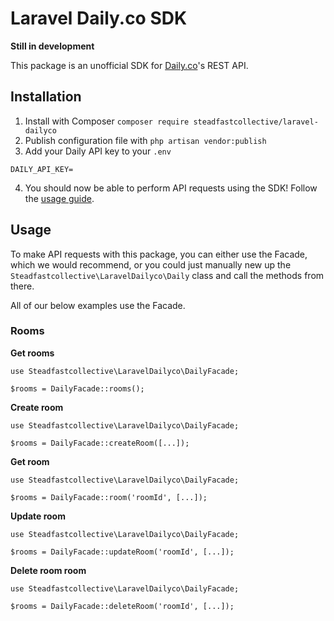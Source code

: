 # Laravel Daily.co SDK

**Still in development**

This package is an unofficial SDK for [Daily.co](https://daily.co)'s REST API.

## Installation

1. Install with Composer `composer require steadfastcollective/laravel-dailyco`
2. Publish configuration file with `php artisan vendor:publish`
3. Add your Daily API key to your `.env`

```
DAILY_API_KEY=
```
4. You should now be able to perform API requests using the SDK! Follow the [usage guide](#usage).

## Usage

To make API requests with this package, you can either use the Facade, which we would recommend, or you could just manually new up the `Steadfastcollective\LaravelDailyco\Daily` class and call the methods from there.

All of our below examples use the Facade.

### Rooms

**Get rooms**
```
use Steadfastcollective\LaravelDailyco\DailyFacade;

$rooms = DailyFacade::rooms();
```

**Create room**
```
use Steadfastcollective\LaravelDailyco\DailyFacade;

$rooms = DailyFacade::createRoom([...]);
```

**Get room**
```
use Steadfastcollective\LaravelDailyco\DailyFacade;

$rooms = DailyFacade::room('roomId', [...]);
```

**Update room**
```
use Steadfastcollective\LaravelDailyco\DailyFacade;

$rooms = DailyFacade::updateRoom('roomId', [...]);
```

**Delete room room**
```
use Steadfastcollective\LaravelDailyco\DailyFacade;

$rooms = DailyFacade::deleteRoom('roomId', [...]);
```
